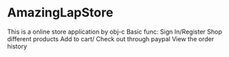 # AmazingLapStore
This is a online store application by obj-c
Basic func:
Sign In/Register
Shop different products
Add to cart/ Check out through paypal
View the order history
